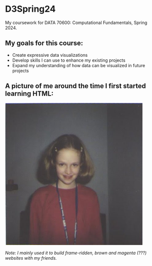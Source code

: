 # D3Spring24
My coursework for DATA 70600: Computational Fundamentals, Spring 2024.

## My goals for this course:
- Create expressive data visualizations
- Develop skills I can use to enhance my existing projects
- Expand my understanding of how data can be visualized in future projects

## A picture of me around the time I first started learning HTML:

![An awkward young girl](/images/1998---%20Betsy.jpg)

*Note: I mainly used it to build frame-ridden, brown and magenta (???) websites with my friends.*
